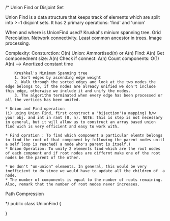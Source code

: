 /*
   Union Find or Disjoint Set

   Union Find is a data structure that keeps track of elements which are split into >=1 disjoint sets.
   It has 2 primary operations: 'find' and 'union'

   When and where is UnionFind used?
        Kruskal's minium spanning tree.
        Grid Percolation.
        Network connectivity.
        Least common ancestor in trees.
        Image processing.

  Complexity:
Consturction: O(n)
Union: Ammortised(n) or A(n)
Find: A(n)
Get componednent size: A(n)
Check if connect: A(n)
Count components: O(1)
        A(n) --> Anortized constant time



        Krushkal's Minimum Spanning tree
        1. Sort edges by ascending edge weight
        2. Walk through the sorted edges and look at the two nodes the edge belongs to, if the nodes are already unified we don't include this edge, otherwise we include it and unify the nodes.
        3. The algorithm terminated when every edge has been processed or all the vertices has been unifed.

    * Union and Find operation
    (i) using Union Find, first construct a 'bijection'(a mapping) b/w your obj. and int in rant [0, n). NOTE: this is step is not necessary in general, but it will allow us to construct an array based union find wich is very efficient and easy to work with.

    * Find opration : To find which component a particular elemtn belongs to find the root of that component by following the parent nodes unitl a self loop is reached( a node who's parent is itself.)
    * Union Operation: To unify 2 elements find which are the root nodes of each compnent and if root nodes are differnt make one of the root nodes be the parent of the other.

    * We don't "un-union" elements. In general, this would be very inefficient to do since we would have to update all the children of  a node.
    * The number of components is equal to the number of roots remaining. Also, remark that the number of root nodes never increases.




Path Compression
    
*/
public class UnionFind {

}
